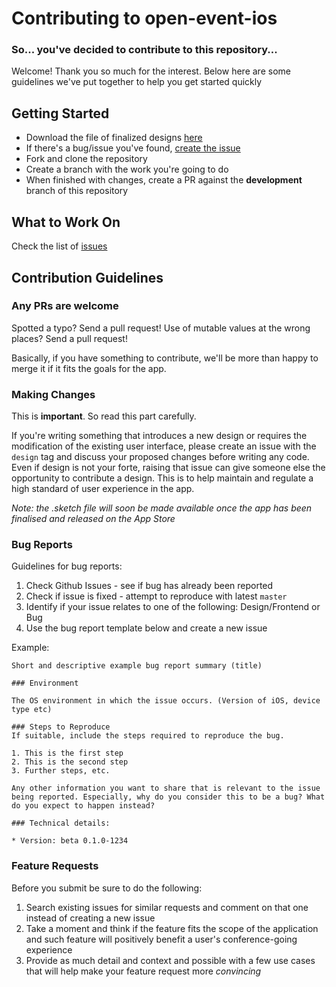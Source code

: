 # Contributing to open-event-ios

### So... you've decided to contribute to this repository...

Welcome! Thank you so much for the interest. Below here are some guidelines we've put together to help you get started quickly

## Getting Started
- Download the file of finalized designs [here](https://www.dropbox.com/s/u043hd7idld9wl2/Mockups%20Fossasia%20iOS.pdf?dl=0)
- If there's a bug/issue you've found, [create the issue](http://github.com/fossasia/open-event-ios/issues/)
- Fork and clone the repository
- Create a branch with the work you're going to do
- When finished with changes, create a PR against the **development** branch of this repository

## What to Work On
Check the list of [issues](https://github.com/fossasia/open-event-ios/issues)

## Contribution Guidelines

### Any PRs are welcome
Spotted a typo? Send a pull request! Use of mutable values at the wrong places? Send a pull request!

Basically, if you have something to contribute, we'll be more than happy to merge it if it fits the goals for the app.

### Making Changes
This is **important**. So read this part carefully.

If you're writing something that introduces a new design or requires the modification of the existing user interface, please create an issue with the `design` tag and discuss your proposed changes before writing any code. Even if design is not your forte, raising that issue can give someone else the opportunity to contribute a design. This is to help maintain and regulate a high standard of user experience in the app.

_Note: the .sketch file will soon be made available once the app has been finalised and released on the App Store_

### Bug Reports
Guidelines for bug reports:

1. Check Github Issues - see if bug has already been reported
2. Check if issue is fixed - attempt to reproduce with latest `master`
3. Identify if your issue relates to one of the following: Design/Frontend or Bug
4. Use the bug report template below and create a new issue

Example:
```
Short and descriptive example bug report summary (title)

### Environment

The OS environment in which the issue occurs. (Version of iOS, device type etc)

### Steps to Reproduce
If suitable, include the steps required to reproduce the bug.

1. This is the first step
2. This is the second step
3. Further steps, etc.

Any other information you want to share that is relevant to the issue being reported. Especially, why do you consider this to be a bug? What do you expect to happen instead?

### Technical details:

* Version: beta 0.1.0-1234
```

### Feature Requests
Before you submit be sure to do the following:

1. Search existing issues for similar requests and comment on that one instead of creating a new issue
2. Take a moment and think if the feature fits the scope of the application and such feature will positively benefit a user's conference-going experience
3. Provide as much detail and context and possible with a few use cases that will help make your feature request more _convincing_
